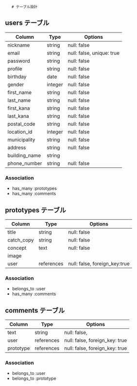        # テーブル設計

## users テーブル

| Column           | Type          | Options                   |
| ---------------- | ------------- | ------------------------- |
| nickname         | string        | null: false               |
| email            | string        | null: false, unique: true |
| password         | string        | null: false               |
| profile          | string        | null: false               |
| birthday         | date          | null: false               |
| gender           | integer       | null: false               |
| first_name       | string        | null: false               |
| last_name        | string        | null: false               |
| first_kana       | string        | null: false               |
| last_kana        | string        | null: false               |
| postal_code      | string        | null: false               |
| location_id      | integer       | null: false               |
| municipality     | string        | null: false               |
| address          | string        | null: false               |
| building_name    | string        |                           |
| phone_number     | string        | null: false               |

### Association

- has_many :prototypes
- has_many :comments

## prototypes テーブル

| Column      | Type        | Options                       |
| --------    | ------      | -----------                   |
| title       | string      | null: false                   |
| catch_copy  | string      | null: false                   |
| concept     | text        | null: false                   |
| image       |             |                               |
| user        | references  | null: false, foreign_key:true |

### Association

- belongs_to :user
- has_many :comments


## comments テーブル

| Column      | Type       |  Options                       |
| -------     | ---------- | ------------------------------ |
| text        | string     | null: false,                   |
| user        | references | null: false, foreign_key: true |
| prototype   | references | null: false, foreign_key: true |

### Association

- belongs_to :user
- belongs_to :prototype